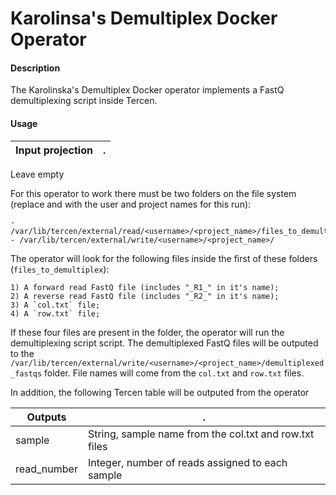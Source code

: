 # Karolinsa's Demultiplex Docker Operator

#### Description

The Karolinska's Demultiplex Docker operator implements a FastQ demultiplexing script inside Tercen.

#### Usage

Input projection|.
---|---
Leave empty

For this operator to work there must be two folders on the file system (replace <username> and <projectname> with the user and project names for this run):
    
    - /var/lib/tercen/external/read/<username>/<project_name>/files_to_demultiplex
    - /var/lib/tercen/external/write/<username>/<project_name>/

The operator will look for the following files inside the first of these folders (`files_to_demultiplex`):

    1) A forward read FastQ file (includes "_R1_" in it's name);
    2) A reverse read FastQ file (includes "_R2_" in it's name);
    3) A `col.txt` file;
    4) A `row.txt` file;

If these four files are present in the folder, the operator will run the demultiplexing script script. The demultiplexed FastQ files will be outputed to the `/var/lib/tercen/external/write/<username>/<project_name>/demultiplexed_fastqs` folder. File names will come from the `col.txt` and `row.txt` files.

In addition, the following Tercen table will be outputed from the operator

Outputs|.
---|---
sample | String, sample name from the col.txt and row.txt files
read_number | Integer, number of reads assigned to each sample

